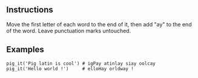 <h2>Instructions</h2>

Move the first letter of each word to the end of it, then add "ay" to the end of the word. Leave punctuation marks untouched.

<h2>Examples</h2>

```
pig_it('Pig latin is cool') # igPay atinlay siay oolcay
pig_it('Hello world !')     # elloHay orldway !
```
